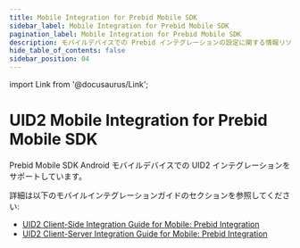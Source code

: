 ```yaml
---
title: Mobile Integration for Prebid Mobile SDK
sidebar_label: Mobile Integration for Prebid Mobile SDK
pagination_label: Mobile Integration for Prebid Mobile SDK
description: モバイルデバイスでの Prebid インテグレーションの設定に関する情報リソースのまとめ。
hide_table_of_contents: false
sidebar_position: 04
---
```


import Link from '@docusaurus/Link';

# UID2 Mobile Integration for Prebid Mobile SDK

Prebid Mobile SDK Android モバイルデバイスでの UID2 インテグレーションをサポートしています。

詳細は以下のモバイルインテグレーションガイドのセクションを参照してください:

- [UID2 Client-Side Integration Guide for Mobile: Prebid Integration](integration-mobile-client-side#optional-uid2-prebid-mobile-sdk-integration)
- [UID2 Client-Server Integration Guide for Mobile: Prebid Integration](integration-mobile-client-server#optional-uid2-prebid-mobile-sdk-integration)
